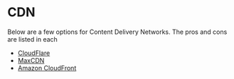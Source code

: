 # CDN

Below are a few options for Content Delivery Networks. The pros and cons are listed in each 

* [CloudFlare](cloudflare.md)
* [MaxCDN](maxcdn.md)
* [Amazon CloudFront](amazon_cloudfront.md)